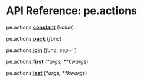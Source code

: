 
# API Reference: pe.actions

pe.actions.**<a id="constant" href="#constant">constant</a>**
(*value*)

pe.actions.**<a id="pack" href="#pack">pack</a>**
(*func*)

pe.actions.**<a id="join" href="#join">join</a>**
(*func, sep=''*)

pe.actions.**<a id="first" href="#first">first</a>**
(*\*args, \*\*kwargs*)

pe.actions.**<a id="last" href="#last">last</a>**
(*\*args, \*\*kwargs*)

